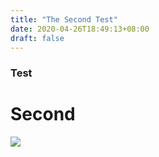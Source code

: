```yaml
---
title: "The Second Test"
date: 2020-04-26T18:49:13+08:00
draft: false
---
```


### Test 
# Second



![](/1.jpg)